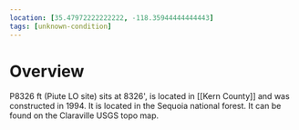 ```yaml
---
location: [35.47972222222222, -118.35944444444443]
tags: [unknown-condition]
---
```


# Overview

P8326 ft (Piute LO site) sits at 8326', is located in [[Kern County]] and was constructed in 1994. It is located in the Sequoia national forest. It can be found on the Claraville USGS topo map.

